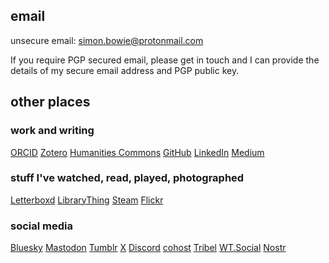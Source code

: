 ## email

unsecure email: [simon.bowie@protonmail.com](mailto:simon.bowie@protonmail.com)

If you require PGP secured email, please get in touch and I can provide the details of my secure email address and PGP public key.

## other places

### work and writing

[ORCID](https://orcid.org/0000-0002-2437-589X)
[Zotero](https://www.zotero.org/simonxix)
[Humanities Commons](https://hcommons.org/members/simonxix/)
[GitHub](https://github.com/SimonXIX)
[LinkedIn](https://www.linkedin.com/in/simonbowie/)
[Medium](https://medium.com/@SimonXIX)

### stuff I've watched, read, played, photographed

[Letterboxd](https://letterboxd.com/SimonXIX/)
[LibraryThing](https://www.librarything.com/profile/SimonXIX)
[Steam](https://steamcommunity.com/profiles/76561198103176634/)
[Flickr](https://www.flickr.com/photos/simonxix/)


### social media

[Bluesky](https://bsky.app/profile/simonxix.com)
<a rel="me" href="https://zirk.us/@simonxix">Mastodon</a>
[Tumblr](https://www.tumblr.com/simonxix)
[X](https://twitter.com/SimonXIX)
[Discord](https://discord.com/channels/.simonxix)
[cohost](https://cohost.org/simonxix)
[Tribel](https://tribel.com/Simon4f2acb8/wall)
[WT.Social](https://wt.social/u/simon-bowie)
[Nostr](web+nostr://nprofile1qqs2p6f23p90zteevdru3er0xrds0wcgnx4fl46zzwlvnmpndu77gjspzfmhxue69uhhqatjwpkx2urpvuhx2ucpz3mhxue69uhhyetvv9ujuerpd46hxtnfduq3vamnwvaz7tmjv4kxz7fwdehhxarj9e3xzmnyqywhwumn8ghj7mn0wd68yttsw43zuam9d3kx7unyv4ezumn9wsyfs8rh)